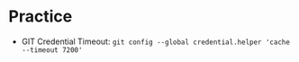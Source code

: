# Practice

* GIT Credential Timeout: `git config --global credential.helper 'cache --timeout 7200'`

